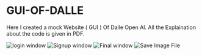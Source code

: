 # GUI-OF-DALLE
Here I created a mock Website ( GUI ) Of Dalle Open AI.
All the Explaination about the code is given in PDF.

![login window](https://github.com/SejalWasule/GUI-OF-DALLE/assets/102143995/fa26f3fa-923e-4ff3-ad04-7176fdb6cb4e)
![Signup window](https://github.com/SejalWasule/GUI-OF-DALLE/assets/102143995/8aabb691-c08a-404b-982f-3f6680e348fb)
![Final window](https://github.com/SejalWasule/GUI-OF-DALLE/assets/102143995/ae558dff-54b4-465f-8dc3-9368aca7230f)
![Save Image File](https://github.com/SejalWasule/GUI-OF-DALLE/assets/102143995/f7d1c67f-b68c-41c3-a5bf-cc6bce5d5eb7)

